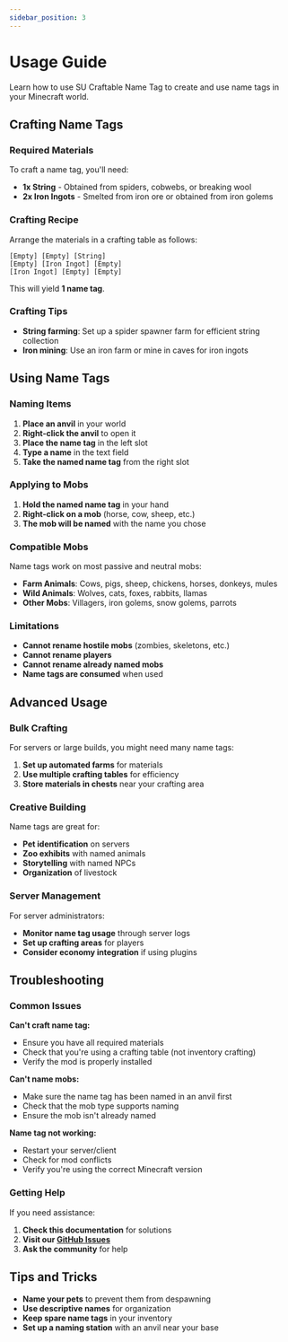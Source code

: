 ```yaml
---
sidebar_position: 3
---
```


# Usage Guide

Learn how to use SU Craftable Name Tag to create and use name tags in your Minecraft world.

## Crafting Name Tags

### Required Materials

To craft a name tag, you'll need:

- **1x String** - Obtained from spiders, cobwebs, or breaking wool
- **2x Iron Ingots** - Smelted from iron ore or obtained from iron golems

### Crafting Recipe

Arrange the materials in a crafting table as follows:

```
[Empty] [Empty] [String]
[Empty] [Iron Ingot] [Empty]
[Iron Ingot] [Empty] [Empty]
```

This will yield **1 name tag**.

### Crafting Tips

- **String farming**: Set up a spider spawner farm for efficient string collection
- **Iron mining**: Use an iron farm or mine in caves for iron ingots

## Using Name Tags

### Naming Items

1. **Place an anvil** in your world
2. **Right-click the anvil** to open it
3. **Place the name tag** in the left slot
4. **Type a name** in the text field
5. **Take the named name tag** from the right slot

### Applying to Mobs

1. **Hold the named name tag** in your hand
2. **Right-click on a mob** (horse, cow, sheep, etc.)
3. **The mob will be named** with the name you chose

### Compatible Mobs

Name tags work on most passive and neutral mobs:

- **Farm Animals**: Cows, pigs, sheep, chickens, horses, donkeys, mules
- **Wild Animals**: Wolves, cats, foxes, rabbits, llamas
- **Other Mobs**: Villagers, iron golems, snow golems, parrots

### Limitations

- **Cannot rename hostile mobs** (zombies, skeletons, etc.)
- **Cannot rename players**
- **Cannot rename already named mobs**
- **Name tags are consumed** when used

## Advanced Usage

### Bulk Crafting

For servers or large builds, you might need many name tags:

1. **Set up automated farms** for materials
2. **Use multiple crafting tables** for efficiency
3. **Store materials in chests** near your crafting area

### Creative Building

Name tags are great for:

- **Pet identification** on servers
- **Zoo exhibits** with named animals
- **Storytelling** with named NPCs
- **Organization** of livestock

### Server Management

For server administrators:

- **Monitor name tag usage** through server logs
- **Set up crafting areas** for players
- **Consider economy integration** if using plugins

## Troubleshooting

### Common Issues

**Can't craft name tag:**
- Ensure you have all required materials
- Check that you're using a crafting table (not inventory crafting)
- Verify the mod is properly installed

**Can't name mobs:**
- Make sure the name tag has been named in an anvil first
- Check that the mob type supports naming
- Ensure the mob isn't already named

**Name tag not working:**
- Restart your server/client
- Check for mod conflicts
- Verify you're using the correct Minecraft version

### Getting Help

If you need assistance:

1. **Check this documentation** for solutions
2. **Visit our [GitHub Issues](https://github.com/survivorsunited/mods-su-craftable-name-tag/issues)**
3. **Ask the community** for help

## Tips and Tricks

- **Name your pets** to prevent them from despawning
- **Use descriptive names** for organization
- **Keep spare name tags** in your inventory
- **Set up a naming station** with an anvil near your base 